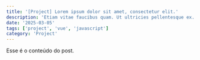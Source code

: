 ```yaml
---
title: '[Project] Lorem ipsum dolor sit amet, consectetur elit.'
description: 'Etiam vitae faucibus quam. Ut ultricies pellentesque ex. Cras vitae  maximus odio.'
date: '2025-03-05'
tags: ['project', 'vue', 'javascript']
category: 'Project'
---
```

Esse é o conteúdo do post.
